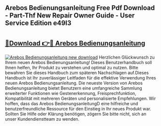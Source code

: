 ## Arebos Bedienungsanleitung Free Pdf Download - Part-Thf New Repair Owner Guide - User Service Edition e49I3

# <h2><a href="http://df1rkgr.blite.top/?on=Arebos+Bedienungsanleitung">🔗Download 👉🔴 Arebos Bedienungsanleitung</a></h2>

[![Arebos Bedienungsanleitung new download](https://i.imgur.com/lujVjoI.png)](http://df1rkgr.blite.top/?on=Arebos+Bedienungsanleitung)
Herzlichen Glückwunsch zu Ihrem neuen Arebos Bedienungsanleitung! Dieses Benutzerhandbuch soll Ihnen helfen, Ihr Produkt zu verstehen und optimal zu nutzen. Bitte bewahren Sie dieses Handbuch zum späteren Nachschlagen auf.Dieses Handbuch ist Ihr zuverlässiger Leitfaden für die effektive Verwendung Ihres neuen Arebos Bedienungsanleitung. Die neueste Version von Arebos Bedienungsanleitung bietet Benutzern eine umfangreiche Sammlung erweiterter Funktionen wie Gestenerkennung, Freisprechfunktion, Kompatibilität mit mehreren Geräten und personalisierte Empfehlungen. Wir hoffen, dass das Arebos BedienungsanleitungD eine hilfreiche und benutzerfreundliche Ressource für den Einstieg in Ihr neues Produkt war. Sollten Sie Hilfe oder Klärung benötigen, zögern Sie bitte nicht, sich an unser Kundendienstteam zu wenden.
